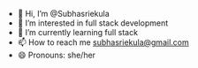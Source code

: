 - 👋 Hi, I’m @Subhasriekula
- 👀 I’m interested in full stack development 
- 🌱 I’m currently learning full stack 
- 📫 How to reach me subhasriekula@gmail.com
- 😄 Pronouns: she/her


<!---
Subhasriekula/Subhasriekula is a ✨ special ✨ repository because its `README.md` (this file) appears on your GitHub profile.
You can click the Preview link to take a look at your changes.
--->
